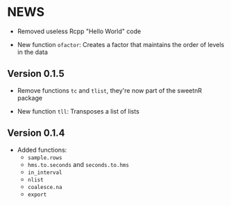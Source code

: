 # NEWS

- Removed useless Rcpp "Hello World" code

- New function `ofactor`: Creates a factor that maintains the order of levels
  in the data

## Version 0.1.5

- Remove functions `tc` and `tlist`, they're now part of the sweetnR package

- New function `tll`: Transposes a list of lists

## Version 0.1.4

- Added functions:
    - `sample.rows`
    - `hms.to.seconds` and `seconds.to.hms`
    - `in_interval`
    - `nlist`
    - `coalesce.na`
    - `export`
